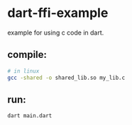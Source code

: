 # dart-ffi-example
example for using c code in dart.

## compile:
```sh
# in linux
gcc -shared -o shared_lib.so my_lib.c 
```
## run:
```sh
dart main.dart
```
